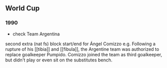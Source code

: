 
## World Cup

### 1990

- check Team Argentina

second extra (nat fs) block start/end for Ángel Comizzo
e.g. Following a rupture of his [[tibia]] and [[fibula]],
the Argentine team was authorized to replace goalkeeper Pumpido.
Comizzo joined the team as third goalkeeper,
but didn't play or even sit on the substitutes bench.


